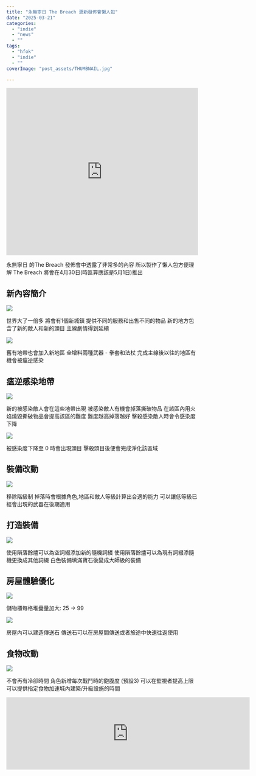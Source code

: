 ```yaml
---
title: "永無寧日 The Breach 更新發佈會懶人包"
date: "2025-03-21"
categories:
  - "indie"
  - "news"
  - ""
tags:
  - "hfok"
  - "indie"
  - ""
coverImage: "post_assets/THUMBNAIL.jpg"

---
```


<!-- Embed -->

<iframe width="100%" height="440" src="https://www.youtube.com/embed/ugvuDheKD7s" 
  title="YouTube video player" frameborder="0" allow="accelerometer; autoplay;
  clipboard-write; encrypted-media; gyroscope; picture-in-picture; web-share"
  referrerpolicy="strict-origin-when-cross-origin" allowfullscreen></iframe>


<!-- Context -->
永無寧日 的The Breach 發佈會中透露了非常多的內容
所以製作了懶人包方便理解
The Breach 將會在4月30日(時區算應該是5月1日)推出


## 新內容簡介

![](post_assets/20250328_00-14-27.png)

世界大了一倍多
將會有1個新城鎮 提供不同的服務和出售不同的物品
新的地方包含了新的敵人和新的頭目
主線劇情得到延續

![](post_assets/20250328_00-17-26.png)

舊有地帶也會加入新地區
全增料兩種武器 - 拳套和法杖
完成主線後以往的地區有機會被瘟逆感染

## 瘟逆感染地帶

![](post_assets/20250328_00-18-34.png)

新的被感染敵人會在這些地帶出現
被感染敵人有機會掉落撕破物品
在該區內用火焰燒毀撕破物品會提高該區的難度
難度越高掉落越好
擊殺感染敵人時會令感染度下降

![](post_assets/20250328_00-15-09.png)

被感染度下降至 0 時會出現頭目
擊殺頭目後便會完成淨化該區域

## 裝備改動

![](post_assets/20250328_00-19-43.png)

移除階級制
掉落時會根據角色,地區和敵人等級計算出合適的能力
可以讓低等級已經會出現的武器在後期適用

## 打造裝備

![](post_assets/20250328_00-19-12.png)

使用隕落餘燼可以為空詞綴添加新的隨機詞綴
使用隕落餘燼可以為現有詞綴添隨機更換成其他詞綴
白色裝備填滿寶石後變成大師級的裝備

## 房屋體驗優化

![](post_assets/20250328_00-20-09.png)

儲物櫃每格堆疊量加大: 25 -> 99

![](post_assets/20250328_00-20-41.png)

房屋內可以建造傳送石
傳送石可以在房屋間傳送或者旅途中快速往返使用

## 食物改動

![](post_assets/20250328_00-20-59.png)

不會再有冷卻時間
角色新增每次戰鬥時的飽腹度 (預設3)
可以在監視者提高上限
可以提供指定食物加速城內建築/升級設施的時間


<iframe src="https://store.steampowered.com/widget/1371980/?utm_source=homepage&utm_campaign=mycampaign" frameborder="0" width="640" height="190"></iframe>



